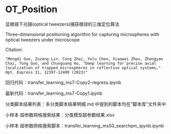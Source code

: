 # OT_Position
显微镜下光镊(optical tweezers)捕获微球的三维定位算法

Three-dimensional positioning algorithm for capturing microspheres with optical tweezers under microscope

Citation: 
    
    "Mengdi Guo, Zuzeng Lin, Cong Zhai, Yulu Chen, Xiaowei Zhou, Zhongyan Chai, Tong Guo, and Chunguang Hu, "Deep learning for precise axial localization of trapped microspheres in reflective optical systems," Opt. Express 31, 12397-12409 (2023)"

回归代码：transfer_learning_ms7-Copy2-regress.ipynb

最新代码：transfer_learning_ms7-Copy1.ipynb

分类脚本结果列表：多分类脚本结果明细.md 中提到的脚本均在“脚本库”文件夹中

小样本 超参数网格搜索结果：分类模型超参数结果.xlsx

小样本 超参数网格搜索脚本：transfer_learning_ms50_searchpm_ipynb.ipynb